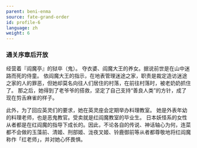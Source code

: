 ```yaml
---
parent: beni-enma
source: fate-grand-order
id: profile-6
language: zh
weight: 6
---
```


### 通关序章后开放

经营着『阎魔亭』的狱卒（鬼）。
夺衣婆、阎魔大王的养女。据说前世是在山中迷路而死的侍童。
依阎魔大王的指示，在地表管理迷途之家，职责是裁定造访迷途之家的人的罪恶，但她却莫名向往人们居住的村落，在前往村落时，被老奶奶抓住了。
那之后，她得到了老爷爷的搭救，坚定了自己支持“善良人类”的方针，成了现在剪舌麻雀的样子。

此外，为了回应英灵们的要求，她在英灵座会定期举办料理教室。
她是外表年幼的料理老师，也是恶鬼教官。受卖就是红阎魔教室的毕业生。
日本妖怪系的女性从者都是在红阎魔的指导下成长的。因此，不论各自的传说、神话轴心为何，连菜都不会做的玉藻前、清姬、刑部姬、泷夜叉姬、铃鹿御前等从者都尊敬地将红阎魔称作「红老师」，并对她心怀畏惧。
